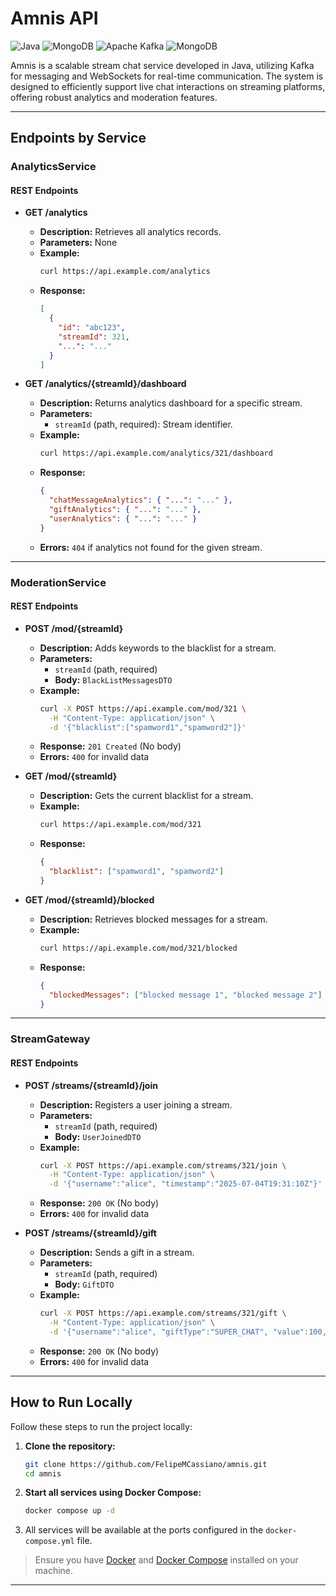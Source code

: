 # Amnis API
![Java](https://img.shields.io/badge/java-%23ED8B00.svg?style=for-the-badge&logo=openjdk&logoColor=white)
![MongoDB](https://img.shields.io/badge/MongoDB-%234ea94b.svg?style=for-the-badge&logo=mongodb&logoColor=white)
![Apache Kafka](https://img.shields.io/badge/Apache%20Kafka-000?style=for-the-badge&logo=apachekafka)
![MongoDB](https://img.shields.io/badge/MongoDB-%234ea94b.svg?style=for-the-badge&logo=mongodb&logoColor=white)

Amnis is a scalable stream chat service developed in Java, utilizing Kafka for messaging and WebSockets for real-time communication. The system is designed to efficiently support live chat interactions on streaming platforms, offering robust analytics and moderation features.

---

## Endpoints by Service

### AnalyticsService

#### REST Endpoints

- **GET /analytics**
  - **Description:** Retrieves all analytics records.
  - **Parameters:** None
  - **Example:**
    ```bash
    curl https://api.example.com/analytics
    ```
  - **Response:**
    ```json
    [
      {
        "id": "abc123",
        "streamId": 321,
        "...": "..."
      }
    ]
    ```

- **GET /analytics/{streamId}/dashboard**
  - **Description:** Returns analytics dashboard for a specific stream.
  - **Parameters:**
    - `streamId` (path, required): Stream identifier.
  - **Example:**
    ```bash
    curl https://api.example.com/analytics/321/dashboard
    ```
  - **Response:**
    ```json
    {
      "chatMessageAnalytics": { "...": "..." },
      "giftAnalytics": { "...": "..." },
      "userAnalytics": { "...": "..." }
    }
    ```
  - **Errors:** `404` if analytics not found for the given stream.

---

### ModerationService

#### REST Endpoints

- **POST /mod/{streamId}**
  - **Description:** Adds keywords to the blacklist for a stream.
  - **Parameters:**
    - `streamId` (path, required)
    - **Body:** `BlackListMessagesDTO`
  - **Example:**
    ```bash
    curl -X POST https://api.example.com/mod/321 \
      -H "Content-Type: application/json" \
      -d '{"blacklist":["spamword1","spamword2"]}'
    ```
  - **Response:** `201 Created` (No body)
  - **Errors:** `400` for invalid data

- **GET /mod/{streamId}**
  - **Description:** Gets the current blacklist for a stream.
  - **Example:**
    ```bash
    curl https://api.example.com/mod/321
    ```
  - **Response:**
    ```json
    {
      "blacklist": ["spamword1", "spamword2"]
    }
    ```

- **GET /mod/{streamId}/blocked**
  - **Description:** Retrieves blocked messages for a stream.
  - **Example:**
    ```bash
    curl https://api.example.com/mod/321/blocked
    ```
  - **Response:**
    ```json
    {
      "blockedMessages": ["blocked message 1", "blocked message 2"]
    }
    ```

---

### StreamGateway

#### REST Endpoints

- **POST /streams/{streamId}/join**
  - **Description:** Registers a user joining a stream.
  - **Parameters:**
    - `streamId` (path, required)
    - **Body:** `UserJoinedDTO`
  - **Example:**
    ```bash
    curl -X POST https://api.example.com/streams/321/join \
      -H "Content-Type: application/json" \
      -d '{"username":"alice", "timestamp":"2025-07-04T19:31:10Z"}'
    ```
  - **Response:** `200 OK` (No body)
  - **Errors:** `400` for invalid data

- **POST /streams/{streamId}/gift**
  - **Description:** Sends a gift in a stream.
  - **Parameters:**
    - `streamId` (path, required)
    - **Body:** `GiftDTO`
  - **Example:**
    ```bash
    curl -X POST https://api.example.com/streams/321/gift \
      -H "Content-Type: application/json" \
      -d '{"username":"alice", "giftType":"SUPER_CHAT", "value":100, "timestamp":"2025-07-04T19:31:10Z"}'
    ```
  - **Response:** `200 OK` (No body)
  - **Errors:** `400` for invalid data

---

## How to Run Locally

Follow these steps to run the project locally:

1. **Clone the repository:**
    ```bash
    git clone https://github.com/FelipeMCassiano/amnis.git
    cd amnis
    ```

2. **Start all services using Docker Compose:**
    ```bash
    docker compose up -d
    ```

3. All services will be available at the ports configured in the `docker-compose.yml` file.

> Ensure you have [Docker](https://www.docker.com/products/docker-desktop/) and [Docker Compose](https://docs.docker.com/compose/) installed on your machine.

---
